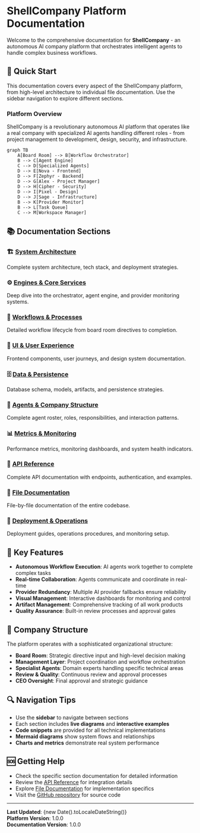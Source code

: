 # ShellCompany Platform Documentation

Welcome to the comprehensive documentation for **ShellCompany** - an autonomous AI company platform that orchestrates intelligent agents to handle complex business workflows.

## 🚀 Quick Start

This documentation covers every aspect of the ShellCompany platform, from high-level architecture to individual file documentation. Use the sidebar navigation to explore different sections.

### Platform Overview

ShellCompany is a revolutionary autonomous AI platform that operates like a real company with specialized AI agents handling different roles - from project management to development, design, security, and infrastructure.

```mermaid
graph TB
    A[Board Room] --> B[Workflow Orchestrator]
    B --> C[Agent Engine]
    C --> D[Specialized Agents]
    D --> E[Nova - Frontend]
    D --> F[Zephyr - Backend]
    D --> G[Alex - Project Manager]
    D --> H[Cipher - Security]
    D --> I[Pixel - Design]
    D --> J[Sage - Infrastructure]
    B --> K[Provider Monitor]
    B --> L[Task Queue]
    C --> M[Workspace Manager]
```

## 📚 Documentation Sections

### 🏗️ [System Architecture](/architecture/overview)
Complete system architecture, tech stack, and deployment strategies.

### ⚙️ [Engines & Core Services](/engines/overview)
Deep dive into the orchestrator, agent engine, and provider monitoring systems.

### 🔄 [Workflows & Processes](/workflows/overview)
Detailed workflow lifecycle from board room directives to completion.

### 🎨 [UI & User Experience](/ui/overview)
Frontend components, user journeys, and design system documentation.

### 🗄️ [Data & Persistence](/data/overview)
Database schema, models, artifacts, and persistence strategies.

### 🤖 [Agents & Company Structure](/agents/overview)
Complete agent roster, roles, responsibilities, and interaction patterns.

### 📊 [Metrics & Monitoring](/metrics/overview)
Performance metrics, monitoring dashboards, and system health indicators.

### 🔧 [API Reference](/api/overview)
Complete API documentation with endpoints, authentication, and examples.

### 📁 [File Documentation](/files/overview)
File-by-file documentation of the entire codebase.

### 🚀 [Deployment & Operations](/deployment/overview)
Deployment guides, operations procedures, and monitoring setup.

## 🎯 Key Features

- **Autonomous Workflow Execution**: AI agents work together to complete complex tasks
- **Real-time Collaboration**: Agents communicate and coordinate in real-time
- **Provider Redundancy**: Multiple AI provider fallbacks ensure reliability
- **Visual Management**: Interactive dashboards for monitoring and control
- **Artifact Management**: Comprehensive tracking of all work products
- **Quality Assurance**: Built-in review processes and approval gates

## 🏢 Company Structure

The platform operates with a sophisticated organizational structure:

- **Board Room**: Strategic directive input and high-level decision making
- **Management Layer**: Project coordination and workflow orchestration  
- **Specialist Agents**: Domain experts handling specific technical areas
- **Review & Quality**: Continuous review and approval processes
- **CEO Oversight**: Final approval and strategic guidance

## 🔍 Navigation Tips

- Use the **sidebar** to navigate between sections
- Each section includes **live diagrams** and **interactive examples**
- **Code snippets** are provided for all technical implementations
- **Mermaid diagrams** show system flows and relationships
- **Charts and metrics** demonstrate real system performance

## 🆘 Getting Help

- Check the specific section documentation for detailed information
- Review the [API Reference](/api/overview) for integration details
- Explore [File Documentation](/files/overview) for implementation specifics
- Visit the [GitHub repository](https://github.com/BradleyMatera/ShellCompany) for source code

---

**Last Updated**: {new Date().toLocaleDateString()}  
**Platform Version**: 1.0.0  
**Documentation Version**: 1.0.0

